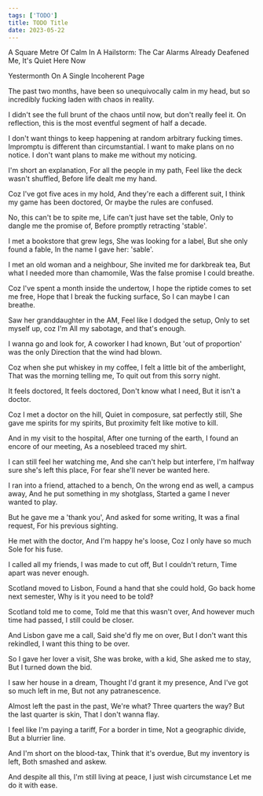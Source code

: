 ```yaml
---
tags: ['TODO']
title: TODO Title
date: 2023-05-22
---
```


A Square Metre Of Calm In A Hailstorm: The Car Alarms Already Deafened Me, It's Quiet Here Now

Yestermonth On A Single Incoherent Page

The past two months, have been so unequivocally calm in my head, but so incredibly fucking laden with chaos in reality.

I didn't see the full brunt of the chaos until now, but don't really feel it. On reflection, this is the most eventful segment of half a decade.

I don't want things to keep happening at random arbitrary fucking times. Impromptu is different than circumstantial. I want to make plans on no notice. I don't want plans to make me without my noticing.

I'm short an explanation,
For all the people in my path,
Feel like the deck wasn't shuffled,
Before life dealt me my hand.

Coz I've got five aces in my hold,
And they're each a different suit,
I think my game has been doctored,
Or maybe the rules are confused.

No, this can't be to spite me,
Life can't just have set the table,
Only to dangle me the promise of,
Before promptly retracting 'stable'.

I met a bookstore that grew legs,
She was looking for a label,
But she only found a fable,
In the name I gave her: 'sable'.

I met an old woman and a neighbour,
She invited me for darkbreak tea,
But what I needed more than chamomile,
Was the false promise I could breathe.

Coz I've spent a month inside the undertow,
I hope the riptide comes to set me free,
Hope that I break the fucking surface,
So I can maybe I can breathe.

Saw her granddaughter in the AM,
Feel like I dodged the setup,
Only to set myself up, coz I'm
All my sabotage, and that's enough.

I wanna go and look for,
A coworker I had known,
But 'out of proportion' was the only
Direction that the wind had blown.

Coz when she put whiskey in my coffee,
I felt a little bit of the amberlight,
That was the morning telling me,
To quit out from this sorry night.

It feels doctored,
It feels doctored,
Don't know what I need,
But it isn't a doctor.

Coz I met a doctor on the hill,
Quiet in composure, sat perfectly still,
She gave me spirits for my spirits,
But proximity felt like motive to kill.

And in my visit to the hospital,
After one turning of the earth,
I found an encore of our meeting,
As a nosebleed traced my shirt.

I can still feel her watching me,
And she can't help but interfere,
I'm halfway sure she's left this place,
For fear she'll never be wanted here.

I ran into a friend, attached to a bench,
On the wrong end as well, a campus away,
And he put something in my shotglass,
Started a game I never wanted to play.

But he gave me a 'thank you',
And asked for some writing,
It was a final request,
For his previous sighting.

He met with the doctor,
And I'm happy he's loose,
Coz I only have so much
Sole for his fuse.

I called all my friends,
I was made to cut off,
But I couldn't return,
Time apart was never enough.

Scotland moved to Lisbon,
Found a hand that she could hold,
Go back home next semester,
Why is it you need to be told‽

Scotland told me to come,
Told me that this wasn't over,
And however much time had passed,
I still could be closer.

And Lisbon gave me a call,
Said she'd fly me on over,
But I don't want this rekindled,
I want this thing to be over.

So I gave her lover a visit,
She was broke, with a kid,
She asked me to stay,
But I turned down the bid.

I saw her house in a dream,
Thought I'd grant it my presence,
And I've got so much left in me,
But not any patranescence.

Almost left the past in the past,
We're what? Three quarters the way?
But the last quarter is skin,
That I don't wanna flay.

I feel like I'm paying a tariff,
For a border in time,
Not a geographic divide,
But a blurrier line.

And I'm short on the blood-tax,
Think that it's overdue,
But my inventory is left,
Both smashed and askew.

And despite all this,
I'm still living at peace,
I just wish circumstance
Let me do it with ease.

